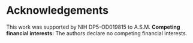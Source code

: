 # Acknowledgements

This work was supported by NIH DP5-OD019815 to A.S.M. **Competing financial interests:** The authors declare no competing financial interests.

